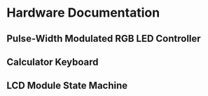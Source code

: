 # Hardware Documentation



## Pulse-Width Modulated RGB LED Controller



## Calculator Keyboard



## LCD Module State Machine

